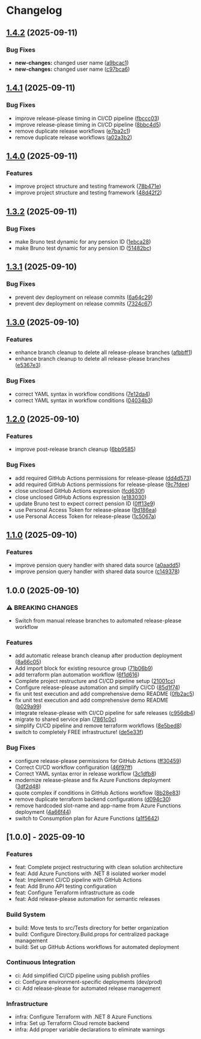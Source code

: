# Changelog

## [1.4.2](https://github.com/vijayendra-mishra/azure-pension-demo/compare/v1.4.1...v1.4.2) (2025-09-11)


### Bug Fixes

* **new-changes:** changed user name ([a9bcac1](https://github.com/vijayendra-mishra/azure-pension-demo/commit/a9bcac1c7ec45a61738eee17cc20a56d74eee37b))
* **new-changes:** changed user name ([c97bca6](https://github.com/vijayendra-mishra/azure-pension-demo/commit/c97bca601d5ec9829ffa4a572b959adab8312505))

## [1.4.1](https://github.com/vijayendra-mishra/azure-pension-demo/compare/v1.4.0...v1.4.1) (2025-09-11)


### Bug Fixes

* improve release-please timing in CI/CD pipeline ([fbccc03](https://github.com/vijayendra-mishra/azure-pension-demo/commit/fbccc035365beab1064928f5642b9c9820735d29))
* improve release-please timing in CI/CD pipeline ([8bbc4d5](https://github.com/vijayendra-mishra/azure-pension-demo/commit/8bbc4d56e7eab350ae76552ce15c3a1b29711ec5))
* remove duplicate release workflows ([e7ba2c1](https://github.com/vijayendra-mishra/azure-pension-demo/commit/e7ba2c1e93d4f520f21320f97d8e785577387438))
* remove duplicate release workflows ([a02a3b2](https://github.com/vijayendra-mishra/azure-pension-demo/commit/a02a3b28921a9a5e3dc4ef4e08e5bc7b83093e7a))

## [1.4.0](https://github.com/vijayendra-mishra/azure-pension-demo/compare/v1.3.2...v1.4.0) (2025-09-11)


### Features

* improve project structure and testing framework ([78b471e](https://github.com/vijayendra-mishra/azure-pension-demo/commit/78b471e6c85fad29f68c0d38f21bd286dbefaa99))
* improve project structure and testing framework ([48d42f2](https://github.com/vijayendra-mishra/azure-pension-demo/commit/48d42f28ed306a4b891bed8623775519240adf3d))

## [1.3.2](https://github.com/vijayendra-mishra/azure-pension-demo/compare/v1.3.1...v1.3.2) (2025-09-11)


### Bug Fixes

* make Bruno test dynamic for any pension ID ([1ebca28](https://github.com/vijayendra-mishra/azure-pension-demo/commit/1ebca282d83d698efb8fef07678dbb3edfe988e3))
* make Bruno test dynamic for any pension ID ([51482bc](https://github.com/vijayendra-mishra/azure-pension-demo/commit/51482bc6f97414683ae451ea2eadc41808d76ed1))

## [1.3.1](https://github.com/vijayendra-mishra/azure-pension-demo/compare/v1.3.0...v1.3.1) (2025-09-10)


### Bug Fixes

* prevent dev deployment on release commits ([6a64c29](https://github.com/vijayendra-mishra/azure-pension-demo/commit/6a64c29af35ea648894d1f9308c459757d6f853f))
* prevent dev deployment on release commits ([7324c67](https://github.com/vijayendra-mishra/azure-pension-demo/commit/7324c67e6f953599e4738c4eef8934da8763c45b))

## [1.3.0](https://github.com/vijayendra-mishra/azure-pension-demo/compare/v1.2.0...v1.3.0) (2025-09-10)


### Features

* enhance branch cleanup to delete all release-please branches ([afbbff1](https://github.com/vijayendra-mishra/azure-pension-demo/commit/afbbff1966aaa5f929203097fd920ebdf01bfe00))
* enhance branch cleanup to delete all release-please branches ([e5367e3](https://github.com/vijayendra-mishra/azure-pension-demo/commit/e5367e3ac897af7966194088e3023322d0e26832))


### Bug Fixes

* correct YAML syntax in workflow conditions ([7e12da4](https://github.com/vijayendra-mishra/azure-pension-demo/commit/7e12da4677128abc49de6620364720acf9e3f3f4))
* correct YAML syntax in workflow conditions ([04034b3](https://github.com/vijayendra-mishra/azure-pension-demo/commit/04034b3916037b174694b285fc37d001ad01feed))

## [1.2.0](https://github.com/vijayendra-mishra/azure-pension-demo/compare/v1.1.0...v1.2.0) (2025-09-10)


### Features

* improve post-release branch cleanup ([6bb9585](https://github.com/vijayendra-mishra/azure-pension-demo/commit/6bb95859712bf3858cbcd2750874d5d602c8f770))


### Bug Fixes

* add required GitHub Actions permissions for release-please ([dd4d573](https://github.com/vijayendra-mishra/azure-pension-demo/commit/dd4d573b6c8491a6fe8c8ba7eab70efcd171ff8c))
* add required GitHub Actions permissions for release-please ([9c7fdee](https://github.com/vijayendra-mishra/azure-pension-demo/commit/9c7fdee2bed1c106c9db5249c81dc57d88da9520))
* close unclosed GitHub Actions expression ([fcd630f](https://github.com/vijayendra-mishra/azure-pension-demo/commit/fcd630f8eebaac917adaee12909165157b41122a))
* close unclosed GitHub Actions expression ([e183030](https://github.com/vijayendra-mishra/azure-pension-demo/commit/e183030cd2f25ba6b45255ce1fd554066b232779))
* update Bruno test to expect correct pension ID ([0ff13e9](https://github.com/vijayendra-mishra/azure-pension-demo/commit/0ff13e91cdaafebb062b1b40d81a1c6cb8eaa03a))
* use Personal Access Token for release-please ([9d186ea](https://github.com/vijayendra-mishra/azure-pension-demo/commit/9d186eae6fc96286f0533ed063627fc3d42f59e6))
* use Personal Access Token for release-please ([1c5067a](https://github.com/vijayendra-mishra/azure-pension-demo/commit/1c5067a341384455e86211f5d8fc3e2f0de2e5e4))

## [1.1.0](https://github.com/vijayendra-mishra/azure-pension-demo/compare/v1.0.0...v1.1.0) (2025-09-10)


### Features

* improve pension query handler with shared data source ([a0aadd5](https://github.com/vijayendra-mishra/azure-pension-demo/commit/a0aadd5434ed5642d3ef453ee2d2e4d14bfdc908))
* improve pension query handler with shared data source ([c149378](https://github.com/vijayendra-mishra/azure-pension-demo/commit/c1493781a467e4a6d9ae6711c75b500efbcbc623))

## 1.0.0 (2025-09-10)


### ⚠ BREAKING CHANGES

* Switch from manual release branches to automated release-please workflow

### Features

* add automatic release branch cleanup after production deployment ([8a66c05](https://github.com/vijayendra-mishra/azure-pension-demo/commit/8a66c053bc69d5808a543980de73915e7d1b3ccf))
* Add import block for existing resource group ([71b06b9](https://github.com/vijayendra-mishra/azure-pension-demo/commit/71b06b93bc8403bf115150632d55a817d68f3930))
* add terraform plan automation workflow ([6f1d616](https://github.com/vijayendra-mishra/azure-pension-demo/commit/6f1d6169d5603c24567488b63ee55e85f506ddb9))
* Complete project restructure and CI/CD pipeline setup ([21001cc](https://github.com/vijayendra-mishra/azure-pension-demo/commit/21001cc7e2b8b1e17890e75b41f3a593a4a76b41))
* Configure release-please automation and simplify CI/CD ([85d1f74](https://github.com/vijayendra-mishra/azure-pension-demo/commit/85d1f74ca8513ad26cfc60090d13d9216bd1cdb3))
* fix unit test execution and add comprehensive demo README ([0fb2ac5](https://github.com/vijayendra-mishra/azure-pension-demo/commit/0fb2ac5b832d45af04f96a6292dda3f18d03d01f))
* fix unit test execution and add comprehensive demo README ([b029a99](https://github.com/vijayendra-mishra/azure-pension-demo/commit/b029a9984a56ecbac6662bcb7f42c86e77458e98))
* integrate release-please with CI/CD pipeline for safe releases ([c956db4](https://github.com/vijayendra-mishra/azure-pension-demo/commit/c956db4e0513570122dd9320617152a1f47d76d6))
* migrate to shared service plan ([7861c0c](https://github.com/vijayendra-mishra/azure-pension-demo/commit/7861c0c7f0ab8af6d25993dce09c8e7c8a31a84b))
* simplify CI/CD pipeline and remove terraform workflows ([8e5bed8](https://github.com/vijayendra-mishra/azure-pension-demo/commit/8e5bed8922a4c9eaf47ec6c1fb8883a728544e3a))
* switch to completely FREE infrastructure! ([de5e33f](https://github.com/vijayendra-mishra/azure-pension-demo/commit/de5e33fc319ca9631259a83e3ddd1c02e38b69df))


### Bug Fixes

* configure release-please permissions for GitHub Actions ([ff30459](https://github.com/vijayendra-mishra/azure-pension-demo/commit/ff30459f203b8ae01de2adf14c4f7e578746e66a))
* Correct CI/CD workflow configuration ([46f97ff](https://github.com/vijayendra-mishra/azure-pension-demo/commit/46f97ff6b607eb8cdd32535c773b812c84f5675f))
* Correct YAML syntax error in release workflow ([3c1dfb8](https://github.com/vijayendra-mishra/azure-pension-demo/commit/3c1dfb87db655ca43c1dec114f9a088abd073bc9))
* modernize release-please and fix Azure Functions deployment ([3df2d48](https://github.com/vijayendra-mishra/azure-pension-demo/commit/3df2d48f9f0e073e684c63360a70fe1f35acd3f7))
* quote complex if conditions in GitHub Actions workflow ([8b28e83](https://github.com/vijayendra-mishra/azure-pension-demo/commit/8b28e83749f4505611a1b7babfd520fbdcd4d8d9))
* remove duplicate terraform backend configurations ([d094c30](https://github.com/vijayendra-mishra/azure-pension-demo/commit/d094c3046324ff8f3c65a7f1ce07f9e8fda41ea9))
* remove hardcoded slot-name and app-name from Azure Functions deployment ([4a66f44](https://github.com/vijayendra-mishra/azure-pension-demo/commit/4a66f443b122aa04ad593e05afb81dd403a78aed))
* switch to Consumption plan for Azure Functions ([a1f5642](https://github.com/vijayendra-mishra/azure-pension-demo/commit/a1f56427c7ec5ca6cf58409bdcec7789321a3f82))

## [1.0.0] - 2025-09-10

### Features

- feat: Complete project restructuring with clean solution architecture
- feat: Add Azure Functions with .NET 8 isolated worker model
- feat: Implement CI/CD pipeline with GitHub Actions
- feat: Add Bruno API testing configuration
- feat: Configure Terraform infrastructure as code
- feat: Add release-please automation for semantic releases

### Build System

- build: Move tests to src/Tests directory for better organization
- build: Configure Directory.Build.props for centralized package management
- build: Set up GitHub Actions workflows for automated deployment

### Continuous Integration

- ci: Add simplified CI/CD pipeline using publish profiles
- ci: Configure environment-specific deployments (dev/prod)
- ci: Add release-please for automated release management

### Infrastructure

- infra: Configure Terraform with .NET 8 Azure Functions
- infra: Set up Terraform Cloud remote backend
- infra: Add proper variable declarations to eliminate warnings
